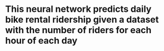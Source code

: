 # This neural network predicts daily bike rental ridership given a dataset with the number of riders for each hour of each day